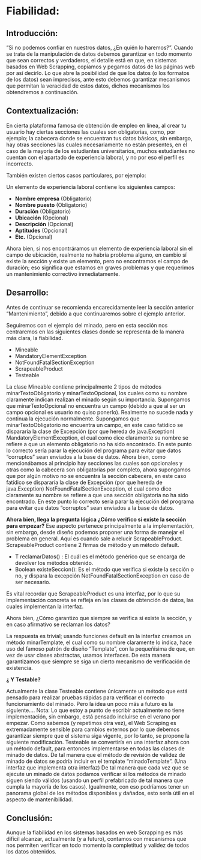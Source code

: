 # Fiabilidad:
## Introducción:
“Si no podemos confiar en nuestros datos, ¿En quién lo haremos?”. Cuando se trata de la manipulación de datos debemos garantizar en todo momento que sean correctos y verdaderos, el detalle está en que, en sistemas basados en Web Scrapping, copiamos y pegamos datos de las páginas web por así decirlo. Lo que abre la posibilidad de que los datos (o los formatos de los datos) sean imprecisos, ante esto debemos garantizar mecanismos que permitan la veracidad de estos datos, dichos mecanismos los obtendremos a continuación.
## Contextualización:
En cierta plataforma famosa de obtención de empleo en línea, al crear tu usuario hay ciertas secciones las cuales son obligatorias, como, por ejemplo; la cabecera donde se encuentran tus datos básicos, sin embargo, hay otras secciones las cuales necesariamente no están presentes, en el caso de la mayoría de los estudiantes universitarios, muchos estudiantes no cuentan con el apartado de experiencia laboral, y no por eso el perfil es incorrecto.


También existen ciertos casos particulares, por ejemplo:


Un elemento de experiencia laboral contiene los siguientes campos:
- **Nombre empresa** (Obligatorio)
- **Nombre puesto** (Obligatorio)
- **Duración** (Obligatorio)
- **Ubicación** (Opcional)
- **Descripción** (Opcional)
- **Aptitudes** (Opcional)
- **Etc.** (Opcional)


Ahora bien, si nos encontráramos un elemento de experiencia laboral sin el campo de ubicación, realmente no habría problema alguno, en cambio sí existe la sección y existe un elemento, pero no encontramos el campo de duración; eso significa que estamos en graves problemas y que requerimos un mantenimiento correctivo inmediatamente.

## Desarrollo:
Antes de continuar se recomienda encarecidamente leer la sección anterior “Mantenimiento”, debido a que continuaremos sobre el ejemplo anterior.

Seguiremos con el ejemplo del minado, pero en esta sección nos centraremos en las siguientes clases donde se representa de la manera más clara, la fiabilidad.

- Mineable
- MandatoryElementException
- NotFoundFatalSectionException
- ScrapeableProduct
- Testeable


La clase Mineable contiene principalmente 2 tipos de métodos minarTextoObligatorio y minarTextoOpcional, los cuales como su nombre claramente indican realizan el minado según su importancia.
Supongamos que minarTextoOpcional no encuentra un campo (debido a que al ser un campo opcional es usuario no quiso ponerlo). Realmente no sucede nada y continua la ejecución normalmente. 
Supongamos que minarTextoObligatorio no encuentra un campo, en este caso fatídico se dispararía la clase de Excepción (por que hereda de java.Exception) MandatoryElementException, el cual como dice claramente su nombre se refiere a que un elemento obligatorio no ha sido encontrado. En este punto lo correcto sería parar la ejecución del programa para evitar que datos “corruptos” sean enviados a la base de datos.
Ahora bien, como mencionábamos al principio hay secciones las cuales son opcionales y otras como la cabecera son obligatorias por completo, ahora supongamos que por algún motivo no se encuentra la sección cabecera, en este caso fatídico se dispararía la clase de Excepción (por que hereda de java.Exception) NotFoundFatalSectionException, el cual como dice claramente su nombre se refiere a que una sección obligatoria no ha sido encontrado. En este punto lo correcto sería parar la ejecución del programa para evitar que datos “corruptos” sean enviados a la base de datos.

**Ahora bien, llega la pregunta lógica ¿Cómo verifico si existe la sección para empezar?**
Ese aspecto pertenece principalmente a la implementación, sin embargo, desde diseño podemos proponer una forma de manejar el problema en general. Aquí es cuando sale a relucir ScrapeableProduct.
ScrapeableProduct contiene 2 firmas de método y un método default.

-	T reclamarDatos() : El cuál es el método genérico que se encarga de devolver los métodos obtenido.
-	Boolean existeSeccion(): Es el método que verifica si existe la sección o no, y dispara la excepción NotFoundFatalSectionException en caso de ser necesario.


Es vital recordar que ScrapeableProduct es una interfaz, por lo que su implementación concreta se refleja en las clases de obtención de datos, las cuales implementan la interfaz.


Ahora bien, ¿Cómo garantizo que siempre se verifica si existe la sección, y en caso afirmativo se reclaman los datos?


La respuesta es trivial; usando funciones default en la interfaz creamos un método minarTemplate, el cual como su nombre claramente lo indica, hace uso del famoso patrón de diseño “Template”, con la pequeñísima de que, en vez de usar clases abstractas, usamos interfaces. De esta manera garantizamos que siempre se siga un cierto mecanismo de verificación de existencia.


**¿ Y Testable?**


Actualmente la clase Testeable contiene únicamente un método que está pensado para realizar pruebas rápidas para verificar el correcto funcionamiento del minado.
Pero la idea un poco más a futuro es la siguiente….
Nota: Lo que estoy a punto de escribir actualmente no tiene implementación, sin embargo, está pensado incluirse en el verano por empezar.
Como sabemos (y repetimos otra vez), el Web Scraping es extremadamente sensible para cambios externos por lo que debemos garantizar siempre que el sistema siga vigente, por lo tanto, se propone la siguiente modificación. Testeable se convertiría en una interfaz ahora con un método default, para entonces implementarse en todas las clases de minado de datos. De tal manera que el método de revisión de validez de minado de datos se podría incluir en el template “minadoTemplate”. (Una interfaz que implementa otra interfaz) De tal manera que cada vez que se ejecute un minado de datos podamos verificar si los métodos de minado siguen siendo válidos (usando un perfil prefabricado de tal manera que cumpla la mayoría de los casos). Igualmente, con eso podríamos tener un panorama global de los métodos disponibles y dañados, esto sería útil en el aspecto de mantenibilidad.


## Conclusión:
Aunque la fiabilidad en los sistemas basados en web Scrapping es más difícil alcanzar, actualmente (y a futuro), contamos con mecanismos que nos permiten verificar en todo momento la completitud y validez de todos los datos obtenidos.

